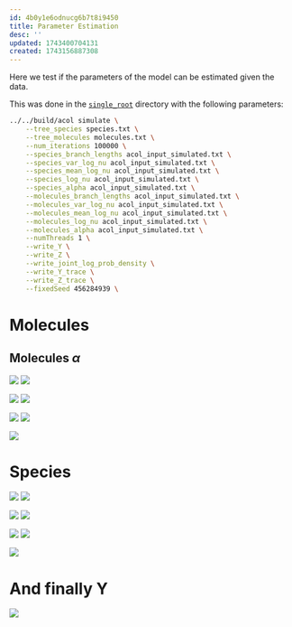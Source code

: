 ```yaml
---
id: 4b0y1e6odnucg6b7t8i9450
title: Parameter Estimation
desc: ''
updated: 1743400704131
created: 1743156887308
---
```


Here we test if the parameters of the model can be estimated given the data.


This was done in the [`single_root`](https://github.com/anticipated-chemistry-of-life/markov-random-field/tree/c15e5a1f1489f83610383347788aa063e8ccfede/model_validation/single_root) directory with the following parameters: 

```bash
../../build/acol simulate \
    --tree_species species.txt \
    --tree_molecules molecules.txt \
    --num_iterations 100000 \
    --species_branch_lengths acol_input_simulated.txt \
    --species_var_log_nu acol_input_simulated.txt \
    --species_mean_log_nu acol_input_simulated.txt \
    --species_log_nu acol_input_simulated.txt \
    --species_alpha acol_input_simulated.txt \
    --molecules_branch_lengths acol_input_simulated.txt \
    --molecules_var_log_nu acol_input_simulated.txt \
    --molecules_mean_log_nu acol_input_simulated.txt \
    --molecules_log_nu acol_input_simulated.txt \
    --molecules_alpha acol_input_simulated.txt \
    --numThreads 1 \
    --write_Y \
    --write_Z \
    --write_joint_log_prob_density \
    --write_Y_trace \
    --write_Z_trace \
    --fixedSeed 456284939 \
```

# Molecules
## Molecules $\alpha$
![](./assets/images/20250328_molecules_alpha_2.png)
![](./assets/images/20250328_molecules_alpha_12.png)

![](./assets/images/20250328_molecules_branch_7.png)
![](./assets/images/20250328_molecules_branch_35.png)

![](./assets/images/20250328_molecules_log_nu_5.png)
![](./assets/images/20250328_molecules_log_nu_12.png)

![](./assets/images/20250328_molecules_Z.png)


# Species
![](./assets/images/20250328_species_alpha_1.png)
![](./assets/images/20250328_species_alpha_32.png)

![](./assets/images/20250328_species_branch_11.png)
![](./assets/images/20250328_species_branch_12.png)

![](./assets/images/20250328_species_log_nu_1.png)
![](./assets/images/20250328_species_log_nu_36.png)

![](./assets/images/20250328_species_Z.png)


# And finally Y
![](./assets/images/20250328_Y.png)